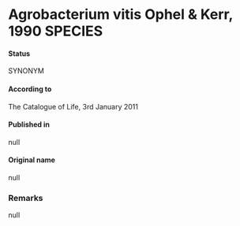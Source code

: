 # Agrobacterium vitis Ophel & Kerr, 1990 SPECIES

#### Status
SYNONYM

#### According to
The Catalogue of Life, 3rd January 2011

#### Published in
null

#### Original name
null

### Remarks
null